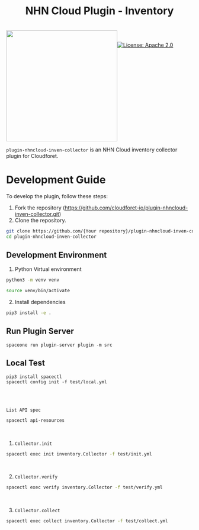<h1 align="center">NHN Cloud Plugin - Inventory</h1>  
  
<br/>  
<div align="center" style="display:flex;">  
  <img width="300" src="https://static.toastoven.net/toast/resources/img/logo_nhn_cloud_color.svg">  
<p> <br>  
<a  href="https://www.apache.org/licenses/LICENSE-2.0"  target="_blank">  
<img  alt="License: Apache 2.0"  src="https://img.shields.io/badge/License-Apache 2.0-yellow.svg"  />  
</a>
</p>  
  
</div> 

`plugin-nhncloud-inven-collector` is an NHN Cloud inventory collector plugin for Cloudforet.

# Development Guide

To develop the plugin, follow these steps:

1. Fork the repository (https://github.com/cloudforet-io/plugin-nhncloud-inven-collector.git)
2. Clone the repository.

```bash
git clone https://github.com/{Your repository}/plugin-nhncloud-inven-collector.git
cd plugin-nhncloud-inven-collector
```

## Development Environment

1) Python Virtual environment
```bash
python3 -m venv venv
```
```bash
source venv/bin/activate
```

2) Install dependencies
```bash
pip3 install -e .
```

## Run Plugin Server

```
spaceone run plugin-server plugin -m src
```


## Local Test

```angular2html
pip3 install spacectl
spacectl config init -f test/local.yml
```
<br>
<br>

`List API spec`
```bash
spacectl api-resources
```

<br>

1) `Collector.init`
```bash
spacectl exec init inventory.Collector -f test/init.yml
```

<br>

2) `Collector.verify`
```bash
spacectl exec verify inventory.Collector -f test/verify.yml
```

<br>

3) `Collector.collect`
```bash
spacectl exec collect inventory.Collector -f test/collect.yml
```

